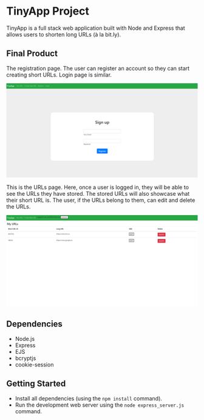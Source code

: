 # TinyApp Project

TinyApp is a full stack web application built with Node and Express that allows users to shorten long URLs (à la bit.ly).

## Final Product

The registration page. The user can register an account so they can start creating short URLs. Login page is similar.

!["Screenshot of registration page"](https://github.com/Cvanimschoot/tinyapp/blob/master/docs/register_page.png?raw=true)

This is the URLs page. Here, once a user is logged in, they will be able to see the URLs they have stored. The stored URLs will also showcase what their short URL is. The user, if the URLs belong to them, can edit and delete the URLs.

!["Screenshot of URLs page"](https://github.com/Cvanimschoot/tinyapp/blob/master/docs/urls_page.png?raw=true)



## Dependencies

- Node.js
- Express
- EJS
- bcryptjs
- cookie-session

## Getting Started

- Install all dependencies (using the `npm install` command).
- Run the development web server using the `node express_server.js` command.